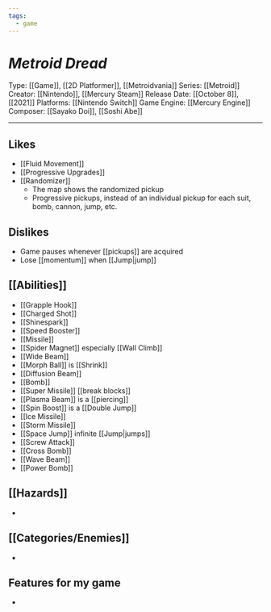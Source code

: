 ```yaml
---
tags:
  - game
---
```

# _Metroid Dread_

Type: [[Game]], [[2D Platformer]], [[Metroidvania]]
Series: [[Metroid]]
Creator: [[Nintendo]], [[Mercury Steam]]
Release Date: [[October 8]], [[2021]]
Platforms: [[Nintendo Switch]]
Game Engine: [[Mercury Engine]]
Composer: [[Sayako Doi]], [[Soshi Abe]]

----





## Likes
* [[Fluid Movement]]
* [[Progressive Upgrades]]
* [[Randomizer]]
	* The map shows the randomized pickup
	* Progressive pickups, instead of an individual pickup for each suit, bomb, cannon, jump, etc.

## Dislikes
* Game pauses whenever [[pickups]] are acquired
* Lose [[momentum]] when [[Jump|jump]]

## [[Abilities]]
* [[Grapple Hook]]
* [[Charged Shot]]
* [[Shinespark]]
* [[Speed Booster]]
* [[Missile]]
* [[Spider Magnet]] especially  [[Wall Climb]]
* [[Wide Beam]]
* [[Morph Ball]] is [[Shrink]]
* [[Diffusion Beam]]
* [[Bomb]]
* [[Super Missile]] [[break blocks]]
* [[Plasma Beam]] is a [[piercing]]
* [[Spin Boost]] is a [[Double Jump]]
* [[Ice Missile]]
* [[Storm Missile]]
* [[Space Jump]] infinite [[Jump|jumps]]
* [[Screw Attack]]
* [[Cross Bomb]]
* [[Wave Beam]]
* [[Power Bomb]]

## [[Hazards]]
* 

## [[Categories/Enemies]]
* 

## Features for my game
* 